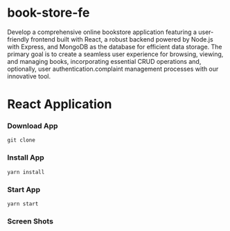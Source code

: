 # book-store-fe

Develop a comprehensive online bookstore application featuring a user-friendly frontend built with React, a robust backend powered by Node.js with Express, and MongoDB as the database for efficient data storage. The primary goal is to create a seamless user experience for browsing, viewing, and managing books, incorporating essential CRUD operations and, optionally, user authentication.complaint management processes with our innovative tool.

# React Application

### Download App

`git clone `

### Install App

`yarn install`

### Start App

`yarn start`

### Screen Shots
